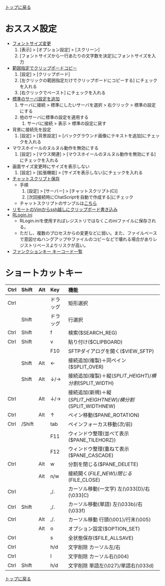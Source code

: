 [トップに戻る](../index.md)

# おススメ設定

- [フォントサイズ変更](https://qiita.com/haya2_/items/c50028594bff118e82b6)
	1. [表示] > [オプション設定] > [スクリーン]
	1. [フォントサイズから一行あたりの文字数を決定]にフォントサイズを入力
- [範囲指定でクリップボードコピー](https://sig9.hatenablog.com/entry/2020/09/02/000000)
	1. [設定] > [クリップボード]
	1. [左クリックの範囲指定だけでクリップボードにコピーする] にチェックを入れる
	1. [右クリックでペースト] にチェックを入れる
- [標準のサーバ設定を追加](https://dexlab.net/pukiwiki/index.php?Memo/Rlogin)
	1. サーバに接続 > 標準にしたいサーバを選択 > 右クリック > 標準の設定にする
	1. 他のサーバに標準の設定を適用する
		1. サーバに接続 > 表示 > 標準の設定に戻す
- 背景に接続先を設定
	1. [設定] > [背景設定] > [バックグラウンド画像にテキストを追加]にチェックを入れる
- マウスホイールのヌルヌル動作を無効にする
	1. [設定] > [マウス関連] > [マウスホイールのヌルヌル動作を無効にする]にチェックを入れる
- 画面サイズ変更時にサイズを表示しない
	1. [設定] > [拡張機能] > [サイズを表示しない]にチェックを入れる
- [チャットスクリプト保存](http://nanno.dip.jp/softlib/man/rlogin/faq.html)
	- 手順
		1. [設定] > [サーバー] > [チャットスクリプト(C)]
		1. [次回接続時にChatScriptを自動で作成する]にチェック
	- チャットスクリプトのサンプルは[こちら](https://qiita.com/pocket8137/items/23b978f802c4ca6bed72)
- [リモートのVimからssh越しにクリップボード書き込み](http://tateren.hateblo.jp/entry/2017/07/21/213020)
- [RLogin.ini](https://tsukaman.hateblo.jp/entry/2017/12/06/130744)
	- RLogin.iniを使用すればレジストリではなくこのiniファイルに保存される。
	- ただし、複数のプロセスからの変更などに弱い。また、ファイルベースで意図せぬハングアップやファイルのコピーなどで壊れる場合がありレジストリベースよりリスクが高い。
- [ファンクションキー キーコード一覧](https://qiita.com/thino-rma/items/c11420a189ee48204019)

# ショートカットキー

|Ctrl|Shift|Alt|Key|機能|
|:---|:---|:---|:---|:---|
|Ctrl|||ドラッグ|矩形選択|
||Shift||ドラッグ|行選択|
|Ctrl|Shift||f|検索($SEARCH\_REG)|
|Ctrl|Shift||v|貼り付け($CLIPBOARD)|
||||F10|SFTPダイアログを開く($VIEW\_SFTP)|
||Shift|Alt|←|接続追加(複製)＋同ペイン($SPLIT\_OVER)|
||Shift|Alt|↓/→|接続追加(複製)＋縦($SPLIT\_HEIGHT)/横分割($SPLIT\_WIDTH)|
|Ctrl||Alt|↓/→|接続追加(新規)＋縦($SPLIT\_HEIGHTNEW)/横分割($SPLIT\_WIDTHNEW)|
|Ctrl||Alt|↑|ペイン移動($PANE\_ROTATION)|
|Ctrl|/Shift||tab|ペインフォーカス移動(次/前)|
||||F11|ウィンドウ整理(並べて表示($PANE\_TILEHORZ))|
||||F12|ウィンドウ整理(重ねて表示($PANE\_CASCADE)|
|Ctrl||Alt|w|分割を閉じる($PANE\_DELETE)|
|||Alt|n/w|接続開く($FILE\_NEW)/閉じる($FILE\_CLOSE)|
|Ctrl|||,/.|カーソル移動(一文字) 左(\033\[D)/右(\033\[C)|
|Ctrl|Shift||,/.|カーソル移動(単語) 左(\033b)/右(\033f)|
|Ctrl||Alt|,/.|カーソル移動 行頭(\001)/行末(\005)|
|||Alt|o|オプション設定($OPTION\_SET)|
|Ctrl|||s|全状態保存($FILE\_ALLSAVE)|
|Ctrl|||h/d|文字削除 カーソル左/右|
|Ctrl|||l|文字削除 カーソル右(\004)|
|Ctrl|Shift||h/d|文字削除 単語左(\027)/単語右(\033d)|

[トップに戻る](../index.md)
